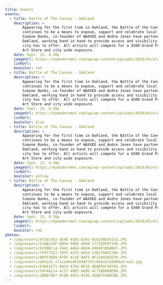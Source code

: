 ```yaml
---
title: Events
events:
  - title: Battle of The Canvas - Oakland
    description: >
        Appearing for the first time in Oakland, the Battle of the Canvas® originally produced in Philadelphia,
        continues to be a means to expose, support and celebrate local artistry in cities throughout the country.
        Simone Banks, co-founder of WAXXED and Andre Jones have partnered to bring the live painting festival to
        Oakland, working hand in hand to provide access and visibility to some of the most talented artists the
        city has to offer. All artists will compete for a $500 Grand Prize, $350 in Gift Cards donated by Flax
        Art Store and city wide exposure.
    date: Sept. 15, 4:30p
    imageUrl: https://mymodernmet.com/wp/wp-content/uploads/2019/03/elements-of-art-thumbnail-1.jpg
    linkUrl: 
    boxColor: red
  - title: Battle of The Canvas - Oakland
    description: >
        Appearing for the first time in Oakland, the Battle of the Canvas® originally produced in Philadelphia,
        continues to be a means to expose, support and celebrate local artistry in cities throughout the country.
        Simone Banks, co-founder of WAXXED and Andre Jones have partnered to bring the live painting festival to
        Oakland, working hand in hand to provide access and visibility to some of the most talented artists the
        city has to offer. All artists will compete for a $500 Grand Prize, $350 in Gift Cards donated by Flax
        Art Store and city wide exposure.
    date: Sept. 15, 4:30p
    imageUrl: https://mymodernmet.com/wp/wp-content/uploads/2019/03/elements-of-art-thumbnail-1.jpg
    linkUrl: 
    boxColor: blue
  - title: Battle of The Canvas - Oakland
    description: >
        Appearing for the first time in Oakland, the Battle of the Canvas® originally produced in Philadelphia,
        continues to be a means to expose, support and celebrate local artistry in cities throughout the country.
        Simone Banks, co-founder of WAXXED and Andre Jones have partnered to bring the live painting festival to
        Oakland, working hand in hand to provide access and visibility to some of the most talented artists the
        city has to offer. All artists will compete for a $500 Grand Prize, $350 in Gift Cards donated by Flax
        Art Store and city wide exposure.
    date: Sept. 15, 4:30p
    imageUrl: https://mymodernmet.com/wp/wp-content/uploads/2019/03/elements-of-art-thumbnail-1.jpg
    linkUrl: 
    boxColor: yellow
  - title: Battle of The Canvas - Oakland
    description: >
        Appearing for the first time in Oakland, the Battle of the Canvas® originally produced in Philadelphia,
        continues to be a means to expose, support and celebrate local artistry in cities throughout the country.
        Simone Banks, co-founder of WAXXED and Andre Jones have partnered to bring the live painting festival to
        Oakland, working hand in hand to provide access and visibility to some of the most talented artists the
        city has to offer. All artists will compete for a $500 Grand Prize, $350 in Gift Cards donated by Flax
        Art Store and city wide exposure.
    date: Sept. 15, 4:30p
    imageUrl: https://mymodernmet.com/wp/wp-content/uploads/2019/03/elements-of-art-thumbnail-1.jpg
    linkUrl: 
    boxColor: red
photos:
  - /img/events/473EC4D2-AE4E-4305-B343-B10198E8C615.JPG
  - /img/events/51AB214F-6B94-49DE-A849-1772EDFD7346.JPG
  - /img/events/6C00BC14-2041-4464-A6EA-9964E1B8AB47.JPG
  - /img/events/7F9772D7-78FF-4255-A933-53B2784D2389.JPG
  - /img/events/B0FF38D0-EFEF-413E-BAF5-BF12D02B2D70.JPG
  - /img/events/d45a2e_27aca9bed65640f79fc0e916138968a3~mv2.jpg
  - /img/events/E4661E71-6AC0-4782-BE2E-ADADFDC997A5.JPG
  - /img/events/FAF4A214-4C57-40D5-A6B5-4C71BD66BE8B.JPG
  - /img/events/2BDD79D7-9C8B-4453-933E-5EDB7F600CBD.JPG
---
```

